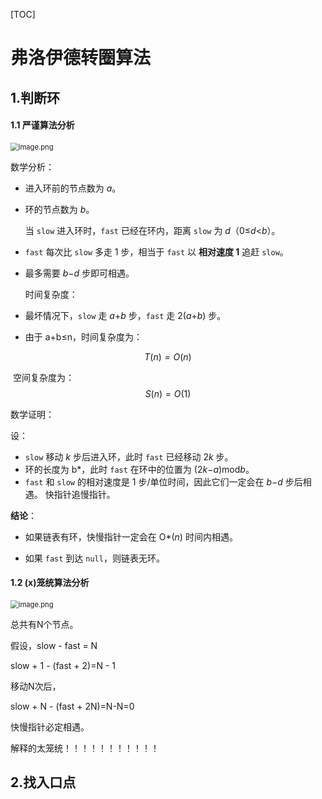 [TOC]



# 弗洛伊德转圈算法

## 1.判断环

#### 1.1 严谨算法分析

<img src="https://s2.loli.net/2025/04/23/FSErQzplXuwHaBe.png" alt="image.png" style="zoom: 80%;" />

  数学分析：

- 进入环前的节点数为 *a*。
- 环的节点数为 *b*。

  当 `slow` 进入环时，`fast` 已经在环内，距离 `slow` 为 *d*（0≤*d*<*b*）。

- `fast` 每次比 `slow` 多走 1 步，相当于 `fast` 以 **相对速度 1** 追赶 `slow`。

- 最多需要 *b*−*d* 步即可相遇。

  

   时间复杂度：

- 最坏情况下，`slow` 走 *a*+*b* 步，`fast` 走 2(*a*+*b*) 步。
- 由于 a+b≤n，时间复杂度为：

$$
T(n)=O(n)
$$

​    空间复杂度为：
$$
S(n)=O(1)
$$


  

 数学证明：

设：

- `slow` 移动 *k* 步后进入环，此时 `fast` 已经移动 2*k* 步。
- 环的长度为 b*，此时 `fast` 在环中的位置为 (2*k*−*a*)mod*b*。
- `fast` 和 `slow` 的相对速度是 1 步/单位时间，因此它们一定会在 *b*−*d* 步后相遇。 快指针追慢指针。

**结论**：

- 如果链表有环，快慢指针一定会在 O*(*n*) 时间内相遇。

- 如果 `fast` 到达 `null`，则链表无环。

  

#### 1.2 (x)笼统算法分析

  <img src="https://s2.loli.net/2025/04/23/BPwvpJdxm9si1AG.png" alt="image.png" style="zoom: 80%;" />

总共有N个节点。

假设，slow - fast = N

slow + 1 - (fast + 2)=N - 1

移动N次后，

slow + N - (fast + 2N)=N-N=0

快慢指针必定相遇。

解释的太笼统！！！！！！！！！！！

## 2.找入口点